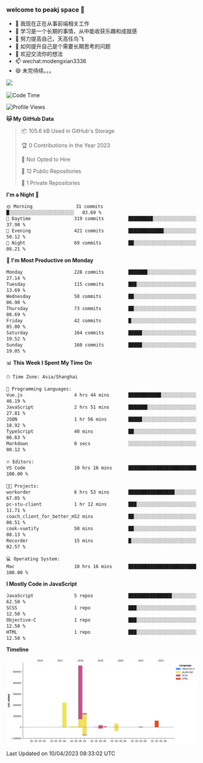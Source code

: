 ### welcome to peakj space 👋



- 🔭 我现在正在从事前端相关工作
- 🌱 学习是一个长期的事情，从中能收获乐趣和成就感
- 👯 努力提高自己，天高任鸟飞
- 🤔 如何提升自己是个需要长期思考的问题
- 💬 欢迎交流你的想法
- 📫 wechat:modengxian3336
- 😄 未完待续。。。

![](https://s2.ax1x.com/2019/06/28/ZKxc4J.jpg)

<!--START_SECTION:waka-->
![Code Time](http://img.shields.io/badge/Code%20Time-2%2C328%20hrs%2025%20mins-blue)

![Profile Views](http://img.shields.io/badge/Profile%20Views-0-blue)

**🐱 My GitHub Data** 

> 📦 105.6 kB Used in GitHub's Storage 
 > 
> 🏆 0 Contributions in the Year 2023
 > 
> 🚫 Not Opted to Hire
 > 
> 📜 12 Public Repositories 
 > 
> 🔑 1 Private Repositories 
 > 
**I'm a Night 🦉** 

```text
🌞 Morning                31 commits          █░░░░░░░░░░░░░░░░░░░░░░░░   03.69 % 
🌆 Daytime                319 commits         █████████░░░░░░░░░░░░░░░░   37.98 % 
🌃 Evening                421 commits         █████████████░░░░░░░░░░░░   50.12 % 
🌙 Night                  69 commits          ██░░░░░░░░░░░░░░░░░░░░░░░   08.21 % 
```
📅 **I'm Most Productive on Monday** 

```text
Monday                   228 commits         ███████░░░░░░░░░░░░░░░░░░   27.14 % 
Tuesday                  115 commits         ███░░░░░░░░░░░░░░░░░░░░░░   13.69 % 
Wednesday                58 commits          ██░░░░░░░░░░░░░░░░░░░░░░░   06.90 % 
Thursday                 73 commits          ██░░░░░░░░░░░░░░░░░░░░░░░   08.69 % 
Friday                   42 commits          █░░░░░░░░░░░░░░░░░░░░░░░░   05.00 % 
Saturday                 164 commits         █████░░░░░░░░░░░░░░░░░░░░   19.52 % 
Sunday                   160 commits         █████░░░░░░░░░░░░░░░░░░░░   19.05 % 
```


📊 **This Week I Spent My Time On** 

```text
🕑︎ Time Zone: Asia/Shanghai

💬 Programming Languages: 
Vue.js                   4 hrs 44 mins       ████████████░░░░░░░░░░░░░   46.19 % 
JavaScript               2 hrs 51 mins       ███████░░░░░░░░░░░░░░░░░░   27.81 % 
JSON                     1 hr 56 mins        █████░░░░░░░░░░░░░░░░░░░░   18.92 % 
TypeScript               40 mins             ██░░░░░░░░░░░░░░░░░░░░░░░   06.63 % 
Markdown                 0 secs              ░░░░░░░░░░░░░░░░░░░░░░░░░   00.12 % 

🔥 Editors: 
VS Code                  10 hrs 16 mins      █████████████████████████   100.00 % 

🐱‍💻 Projects: 
workorder                6 hrs 53 mins       █████████████████░░░░░░░░   67.05 % 
pc-stu-client            1 hr 12 mins        ███░░░░░░░░░░░░░░░░░░░░░░   11.71 % 
coach_client_for_better_m52 mins             ██░░░░░░░░░░░░░░░░░░░░░░░   08.51 % 
cook-vuetify             50 mins             ██░░░░░░░░░░░░░░░░░░░░░░░   08.13 % 
Recorder                 15 mins             █░░░░░░░░░░░░░░░░░░░░░░░░   02.57 % 

💻 Operating System: 
Mac                      10 hrs 16 mins      █████████████████████████   100.00 % 
```

**I Mostly Code in JavaScript** 

```text
JavaScript               5 repos             ████████████████░░░░░░░░░   62.50 % 
SCSS                     1 repo              ███░░░░░░░░░░░░░░░░░░░░░░   12.50 % 
Objective-C              1 repo              ███░░░░░░░░░░░░░░░░░░░░░░   12.50 % 
HTML                     1 repo              ███░░░░░░░░░░░░░░░░░░░░░░   12.50 % 
```



**Timeline**

![Lines of Code chart](https://raw.githubusercontent.com/PeakJ/PeakJ/master/assets/bar_graph.png)


 Last Updated on 10/04/2023 08:33:02 UTC
<!--END_SECTION:waka-->
